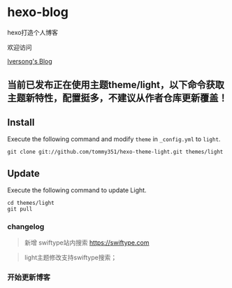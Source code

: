 hexo-blog
=========

hexo打造个人博客

欢迎访问

[Iversong's Blog](http://iversong.com)

## 当前已发布正在使用主题theme/light，以下命令获取主题新特性，配置挺多，不建议从作者仓库更新覆盖！

## Install

Execute the following command and modify `theme` in `_config.yml` to `light`.

```
git clone git://github.com/tommy351/hexo-theme-light.git themes/light
```

## Update

Execute the following command to update Light.

```
cd themes/light
git pull
```


### changelog
> 新增 swiftype站内搜索 https://swiftype.com

> light主题修改支持swiftype搜索；

### 开始更新博客
